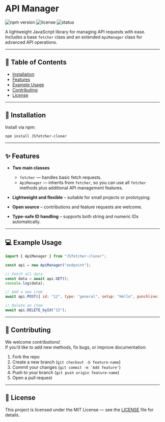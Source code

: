 # API Manager

![npm version](https://img.shields.io/npm/v/JSfetcher-cloner)
![license](https://img.shields.io/badge/license-MIT-green)
![status](https://img.shields.io/badge/status-active-success)

A lightweight JavaScript library for managing API requests with ease. Includes a base `fetcher` class and an extended `ApiManager` class for advanced API operations.

---

## 📖 Table of Contents
- [Installation](#installation)
- [Features](#features)
- [Example Usage](#example-usage)
- [Contributing](#contributing)
- [License](#license)

---

## 🚀 Installation

Install via npm:

```bash
npm install JSfetcher-cloner
```

---

## ✨ Features

- **Two main classes**  
  - `fetcher` — handles basic fetch requests.  
  - `ApiManager` — inherits from `fetcher`, so you can use all `fetcher` methods plus additional API management features.  

- **Lightweight and flexible** – suitable for small projects or prototyping.
- **Open source** – contributions and feature requests are welcome.
- **Type-safe ID handling** – supports both string and numeric IDs automatically.

---

## 💻 Example Usage

```javascript
import { ApiManager } from "JSfetcher-cloner";

const api = new ApiManager("endpoint");

// Fetch all data
const data = await api.GET();
console.log(data);

// Add a new item
await api.POST({ id: "12", type: "general", setup: "Hello", punchline: "World" });

// Delete an item
await api.DELETE_byId("12");
```

---

## 🤝 Contributing

We welcome contributions!  
If you’d like to add new methods, fix bugs, or improve documentation:

1. Fork the repo
2. Create a new branch (`git checkout -b feature-name`)
3. Commit your changes (`git commit -m 'Add feature'`)
4. Push to your branch (`git push origin feature-name`)
5. Open a pull request

---

## 📜 License

This project is licensed under the MIT License — see the [LICENSE](LICENSE) file for details.

